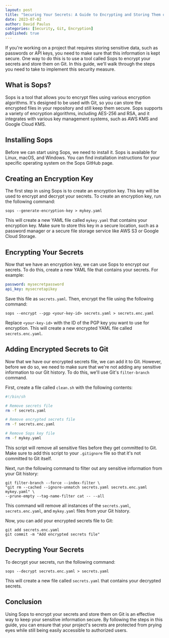 ```yaml
---
layout: post
title: "Securing Your Secrets: A Guide to Encrypting and Storing Them on Git with Sops"
date: 2023-07-02
author: David Paulus
categories: [Security, Git, Encryption]
published: true
---
```


If you're working on a project that requires storing sensitive data, such as passwords or API keys, you need to make sure that this information is kept secure. One way to do this is to use a tool called Sops to encrypt your secrets and store them on Git. In this guide, we'll walk through the steps you need to take to implement this security measure.

## What is Sops?

Sops is a tool that allows you to encrypt files using various encryption algorithms. It's designed to be used with Git, so you can store the encrypted files in your repository and still keep them secure. Sops supports a variety of encryption algorithms, including AES-256 and RSA, and it integrates with various key management systems, such as AWS KMS and Google Cloud KMS.

## Installing Sops

Before we can start using Sops, we need to install it. Sops is available for Linux, macOS, and Windows. You can find installation instructions for your specific operating system on the Sops GitHub page.

## Creating an Encryption Key

The first step in using Sops is to create an encryption key. This key will be used to encrypt and decrypt your secrets. To create an encryption key, run the following command:

```
sops --generate-encryption-key > mykey.yaml
```

This will create a new YAML file called `mykey.yaml` that contains your encryption key. Make sure to store this key in a secure location, such as a password manager or a secure file storage service like AWS S3 or Google Cloud Storage.

## Encrypting Your Secrets

Now that we have an encryption key, we can use Sops to encrypt our secrets. To do this, create a new YAML file that contains your secrets. For example:

```yaml
password: mysecretpassword
api_key: mysecretapikey
```

Save this file as `secrets.yaml`. Then, encrypt the file using the following command:

```
sops --encrypt --pgp <your-key-id> secrets.yaml > secrets.enc.yaml
```

Replace `<your-key-id>` with the ID of the PGP key you want to use for encryption. This will create a new encrypted YAML file called `secrets.enc.yaml`.

## Adding Encrypted Secrets to Git

Now that we have our encrypted secrets file, we can add it to Git. However, before we do so, we need to make sure that we're not adding any sensitive information to our Git history. To do this, we'll use Git's `filter-branch` command.

First, create a file called `clean.sh` with the following contents:

```bash
#!/bin/sh

# Remove secrets file
rm -f secrets.yaml

# Remove encrypted secrets file
rm -f secrets.enc.yaml

# Remove Sops key file
rm -f mykey.yaml
```

This script will remove all sensitive files before they get committed to Git. Make sure to add this script to your `.gitignore` file so that it's not committed to Git itself.

Next, run the following command to filter out any sensitive information from your Git history:

```
git filter-branch --force --index-filter \
"git rm --cached --ignore-unmatch secrets.yaml secrets.enc.yaml mykey.yaml" \
--prune-empty --tag-name-filter cat -- --all
```

This command will remove all instances of the `secrets.yaml`, `secrets.enc.yaml`, and `mykey.yaml` files from your Git history.

Now, you can add your encrypted secrets file to Git:

```
git add secrets.enc.yaml
git commit -m "Add encrypted secrets file"
```

## Decrypting Your Secrets

To decrypt your secrets, run the following command:

```
sops --decrypt secrets.enc.yaml > secrets.yaml
```

This will create a new file called `secrets.yaml` that contains your decrypted secrets.

## Conclusion

Using Sops to encrypt your secrets and store them on Git is an effective way to keep your sensitive information secure. By following the steps in this guide, you can ensure that your project's secrets are protected from prying eyes while still being easily accessible to authorized users.